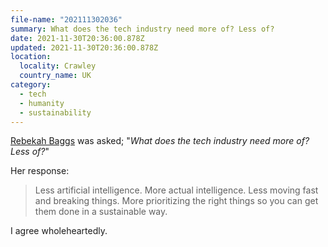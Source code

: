 ```yaml
---
file-name: "202111302036"
summary: What does the tech industry need more of? Less of?
date: 2021-11-30T20:36:00.878Z
updated: 2021-11-30T20:36:00.878Z
location:
  locality: Crawley
  country_name: UK
category:
  - tech
  - humanity
  - sustainability
---
```


[Rebekah Baggs](http://www.rebekahbaggs.com/) was asked; "*What does the tech industry need more of? Less of?*"

Her response:

> Less artificial intelligence. More actual intelligence. Less moving fast and breaking things. More prioritizing the right things so you can get them done in a sustainable way.

I agree wholeheartedly.
